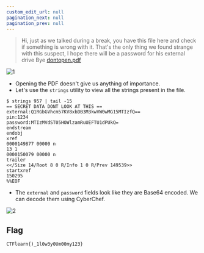 ```yaml
---
custom_edit_url: null
pagination_next: null
pagination_prev: null
---
```


> Hi, just as we talked during a break, you have this file here and check if something is wrong with it. That's the only thing we found strange with this suspect, I hope there will be a password for his external drive
> Bye
> [dontopen.pdf](https://ctflearn.com/challenge/download/957)

![1](https://github.com/Knign/Write-ups/assets/110326359/d4e3acdf-e242-47cf-bd23-f9a9ac1f3d9a)

- Opening the PDF doesn't give us anything of importance.
- Let's use the `strings` utility to view all the strings present in the file.
```
$ strings 957 | tail -15
== SECRET DATA DONT LOOK AT THIS ==
external:Q1RGbGVhcm57KV8xbDB3M3kwVW0wMG15MTIzfQ==
pin:1234
password:MTIzMVdST05HOWlzamRuUEFTU1dPUkQ=
endstream
endobj
xref
0000149877 00000 n
13 1
0000150079 00000 n
trailer
<</Size 14/Root 8 0 R/Info 1 0 R/Prev 149539>>
startxref
150295
%%EOF
```
- The `external` and `password` fields look like they are Base64 encoded. We can decode them using CyberChef.

![2](https://github.com/Knign/Write-ups/assets/110326359/ee5d0100-c6fb-4fab-aece-5036a7ed1a2d)

## Flag
```
CTFlearn{)_1l0w3y0Um00my123}
```
